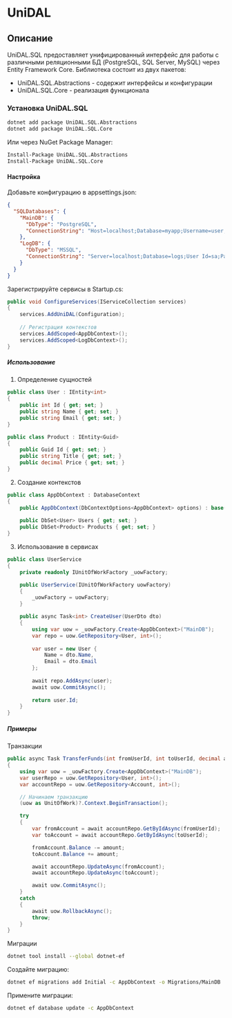 ﻿# UniDAL

## Описание
UniDAL.SQL предоставляет унифицированный интерфейс для работы с различными реляционными БД (PostgreSQL, SQL Server, MySQL) через Entity Framework Core. Библиотека состоит из двух пакетов:
- UniDAL.SQL.Abstractions - содержит интерфейсы и конфигурации
- UniDAL.SQL.Core - реализация функционала

### Установка UniDAL.SQL
```bash
dotnet add package UniDAL.SQL.Abstractions
dotnet add package UniDAL.SQL.Core
```

Или через NuGet Package Manager:

```bash
Install-Package UniDAL.SQL.Abstractions
Install-Package UniDAL.SQL.Core
```

#### Настройка
Добавьте конфигурацию в appsettings.json:

```json
{
  "SQLDatabases": {
    "MainDB": {
      "DbType": "PostgreSQL",
      "ConnectionString": "Host=localhost;Database=myapp;Username=user;Password=pass"
    },
    "LogDB": {
      "DbType": "MSSQL",
      "ConnectionString": "Server=localhost;Database=logs;User Id=sa;Password=your_password"
    }
  }
}
```

Зарегистрируйте сервисы в Startup.cs:

```csharp
public void ConfigureServices(IServiceCollection services)
{
    services.AddUniDAL(Configuration);
    
    // Регистрация контекстов
    services.AddScoped<AppDbContext>();
    services.AddScoped<LogDbContext>();
}
```

##### Использование
1. Определение сущностей
```csharp
public class User : IEntity<int>
{
    public int Id { get; set; }
    public string Name { get; set; }
    public string Email { get; set; }
}

public class Product : IEntity<Guid>
{
    public Guid Id { get; set; }
    public string Title { get; set; }
    public decimal Price { get; set; }
}
```

2. Создание контекстов
```csharp
public class AppDbContext : DatabaseContext
{
    public AppDbContext(DbContextOptions<AppDbContext> options) : base(options) {}
    
    public DbSet<User> Users { get; set; }
    public DbSet<Product> Products { get; set; }
}
```

3. Использование в сервисах
```csharp
public class UserService
{
    private readonly IUnitOfWorkFactory _uowFactory;

    public UserService(IUnitOfWorkFactory uowFactory)
    {
        _uowFactory = uowFactory;
    }

    public async Task<int> CreateUser(UserDto dto)
    {
        using var uow = _uowFactory.Create<AppDbContext>("MainDB");
        var repo = uow.GetRepository<User, int>();
        
        var user = new User {
            Name = dto.Name,
            Email = dto.Email
        };
        
        await repo.AddAsync(user);
        await uow.CommitAsync();
        
        return user.Id;
    }
}
```

##### Примеры
Транзакции
```csharp
public async Task TransferFunds(int fromUserId, int toUserId, decimal amount)
{
    using var uow = _uowFactory.Create<AppDbContext>("MainDB");
    var userRepo = uow.GetRepository<User, int>();
    var accountRepo = uow.GetRepository<Account, int>();

    // Начинаем транзакцию
    (uow as UnitOfWork)?.Context.BeginTransaction();

    try
    {
        var fromAccount = await accountRepo.GetByIdAsync(fromUserId);
        var toAccount = await accountRepo.GetByIdAsync(toUserId);

        fromAccount.Balance -= amount;
        toAccount.Balance += amount;

        await accountRepo.UpdateAsync(fromAccount);
        await accountRepo.UpdateAsync(toAccount);

        await uow.CommitAsync();
    }
    catch
    {
        await uow.RollbackAsync();
        throw;
    }
}
```

Миграции
```bash
dotnet tool install --global dotnet-ef
```

Создайте миграцию:
```bash
dotnet ef migrations add Initial -c AppDbContext -o Migrations/MainDB
```

Примените миграции:
```bash
dotnet ef database update -c AppDbContext
```